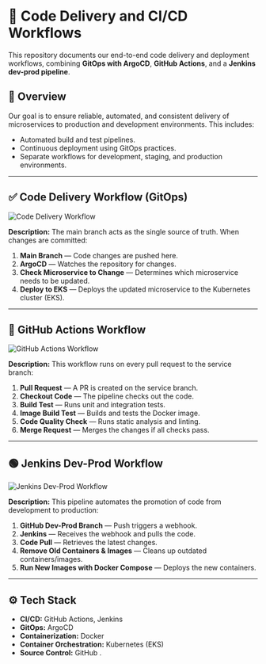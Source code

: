 
# 🚀 Code Delivery and CI/CD Workflows

This repository documents our end-to-end code delivery and deployment workflows, combining **GitOps with ArgoCD**, **GitHub Actions**, and a **Jenkins dev-prod pipeline**.

## 📌 Overview

Our goal is to ensure reliable, automated, and consistent delivery of microservices to production and development environments. This includes:

* Automated build and test pipelines.
* Continuous deployment using GitOps practices.
* Separate workflows for development, staging, and production environments.

---

## ✅ Code Delivery Workflow (GitOps)

![Code Delivery Workflow](./image/image.png)

**Description:**
The main branch acts as the single source of truth. When changes are committed:

1. **Main Branch** — Code changes are pushed here.
2. **ArgoCD** — Watches the repository for changes.
3. **Check Microservice to Change** — Determines which microservice needs to be updated.
4. **Deploy to EKS** — Deploys the updated microservice to the Kubernetes cluster (EKS).

---

## 🔄 GitHub Actions Workflow

![GitHub Actions Workflow](./image/image2.png)

**Description:**
This workflow runs on every pull request to the service branch:

1. **Pull Request** — A PR is created on the service branch.
2. **Checkout Code** — The pipeline checks out the code.
3. **Build Test** — Runs unit and integration tests.
4. **Image Build Test** — Builds and tests the Docker image.
5. **Code Quality Check** — Runs static analysis and linting.
6. **Merge Request** — Merges the changes if all checks pass.

---

## 🟢 Jenkins Dev-Prod Workflow

![Jenkins Dev-Prod Workflow](./image/image3.png)

**Description:**
This pipeline automates the promotion of code from development to production:

1. **GitHub Dev-Prod Branch** — Push triggers a webhook.
2. **Jenkins** — Receives the webhook and pulls the code.
3. **Code Pull** — Retrieves the latest changes.
4. **Remove Old Containers & Images** — Cleans up outdated containers/images.
5. **Run New Images with Docker Compose** — Deploys the new containers.

---

## ⚙️ Tech Stack

* **CI/CD:** GitHub Actions, Jenkins
* **GitOps:** ArgoCD
* **Containerization:** Docker
* **Container Orchestration:** Kubernetes (EKS)
* **Source Control:** GitHub
.
